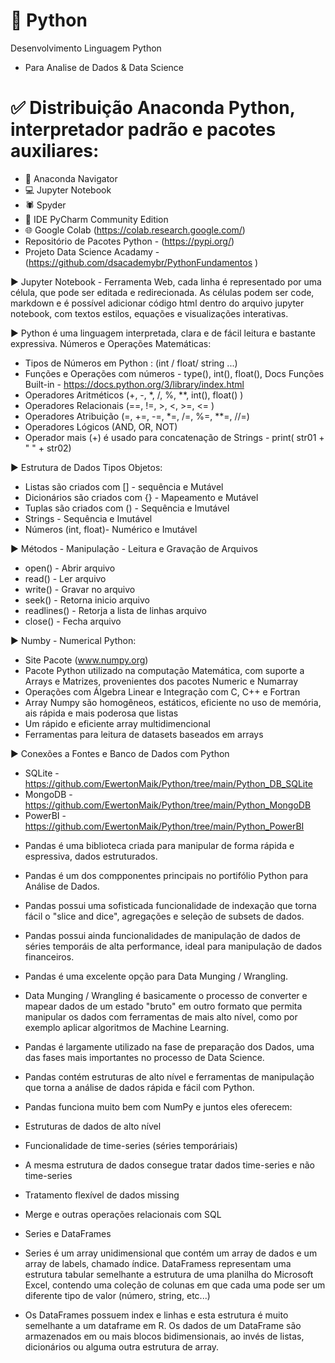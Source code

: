 # 🐍 Python
Desenvolvimento Linguagem Python
- Para Analise de Dados & Data Science

# ✅ Distribuição Anaconda Python, interpretador padrão e pacotes auxiliares:
- 🐍 Anaconda Navigator
- 💻 Jupyter Notebook
- 🕷 Spyder
- 🚩 IDE PyCharm Community Edition
- 🌐 Google Colab (https://colab.research.google.com/)
- Repositório de Pacotes Python - (https://pypi.org/)
- Projeto Data Science Acadamy - (https://github.com/dsacademybr/PythonFundamentos
)

▶ Jupyter Notebook - Ferramenta Web, cada linha é representado por uma célula, que pode ser editada e redirecionada. As células podem ser code, markdown e é possível adicionar código html dentro do arquivo jupyter notebook, com textos estilos, equações e visualizações interativas.

▶ Python é uma linguagem interpretada, clara e de fácil leitura e bastante expressiva. Números e Operações Matemáticas:
- Tipos de Números em Python : (int / float/ string ...)
- Funções e Operações com números - type(), int(), float(), Docs Funções Built-in - https://docs.python.org/3/library/index.html
- Operadores Aritméticos (+, -, *, /, %, **, int(), float() )
- Operadores Relacionais (==, !=, >, <, >=, <= )
- Operadores Atribuição (=, +=, -=, *=, /=, %=, **=, //=)
- Operadores Lógicos (AND, OR, NOT)
- Operador  mais (+) é usado para concatenação de Strings - print( str01 + " " + str02)

▶ Estrutura de Dados Tipos Objetos:
- Listas são criados com [] - sequência e Mutável
- Dicionários são criados com {} - Mapeamento e Mutável
- Tuplas são criados com () - Sequência e Imutável
- Strings - Sequência e Imutável
- Números (int, float)- Numérico e Imutável 

▶ Métodos - Manipulação - Leitura e Gravação de Arquivos
- open()       - Abrir arquivo
- read()       - Ler arquivo
- write()      - Gravar no arquivo
- seek()       - Retorna inicio arquivo
- readlines()  - Retorja a lista de linhas arquivo
- close()      - Fecha arquivo

▶ Numby - Numerical Python:
- Site Pacote (www.numpy.org)
- Pacote Python utilizado na computação Matemática, com suporte a Arrays e Matrizes, provenientes dos pacotes Numeric e Numarray
- Operações com Álgebra Linear e  Integração com C, C++ e Fortran
- Array Numpy são homogêneos, estáticos, eficiente no uso de memória, ais rápida e mais poderosa que listas
- Um rápido e eficiente array multidimencional
- Ferramentas para leitura de datasets baseados em arrays

▶ Conexões a Fontes e Banco de Dados com Python 
- SQLite  - https://github.com/EwertonMaik/Python/tree/main/Python_DB_SQLite
- MongoDB - https://github.com/EwertonMaik/Python/tree/main/Python_MongoDB
- PowerBI - https://github.com/EwertonMaik/Python/tree/main/Python_PowerBI


* Pandas é uma biblioteca criada para manipular de forma rápida e espressiva, dados estruturados.
* Pandas é um dos compponentes principais no portifólio Python para Análise de Dados.
* Pandas possui uma sofisticada funcionalidade de indexação que torna fácil o "slice and dice", agregações e seleção de subsets de dados.
* Pandas possui ainda funcionalidades de manipulação de dados de séries temporáis de alta performance, ideal para manipulação de dados financeiros.
* Pandas é uma excelente opção para Data Munging / Wrangling.
* Data Munging / Wrangling é basicamente o processo de converter e mapear dados de um estado "bruto" em outro formato que permita manipular os dados com ferramentas de mais alto nível, como por exemplo aplicar algoritmos de Machine Learning.
* Pandas é largamente utilizado na fase de preparação dos Dados, uma das fases mais importantes no processo de Data Science.
* Pandas contém estruturas de alto nível e ferramentas de manipulação que torna a análise de dados rápida e fácil com Python.

* Pandas funciona muito bem com NumPy e juntos eles oferecem:
* Estruturas de dados de alto nível
* Funcionalidade de time-series (séries temporáriais)
* A mesma estrutura de dados consegue tratar dados time-series e não time-series
* Tratamento flexível de dados missing
* Merge e outras operações relacionais com SQL
* Series e DataFrames


* Series é um array unidimensional que contém um array de dados e um array de labels, chamado índice.
DataFramess representam uma estrutura tabular semelhante a estrutura de uma planilha do Microsoft Excel,
contendo uma coleção de colunas em que cada uma pode ser um diferente tipo de valor (número, string, etc...)


* Os DataFrames possuem index e linhas e esta estrutura é muito semelhante a um dataframe em R. Os dados de um DataFrame são armazenados em ou mais blocos bidimensionais, ao invés de listas, dicionários ou alguma outra estrutura de array.
